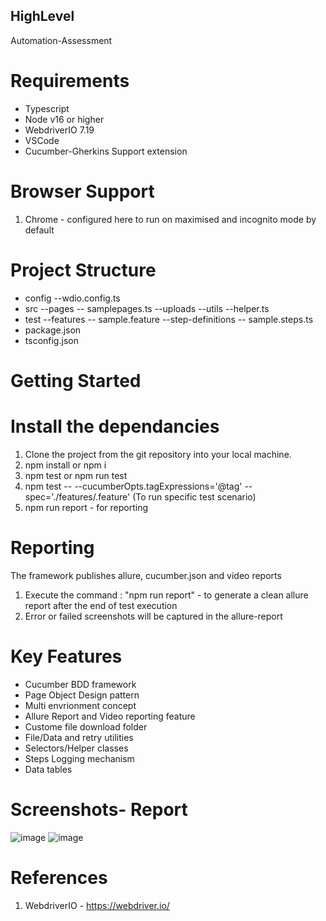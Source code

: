 ## HighLevel
Automation-Assessment

# Requirements
- Typescript 
- Node v16 or higher
- WebdriverIO 7.19
- VSCode 
- Cucumber-Gherkins Support extension

# Browser Support 
1. Chrome - configured here to run on maximised and incognito mode by default

# Project Structure
- config
  --wdio.config.ts
- src
  --pages
    -- samplepages.ts
  --uploads
  --utils
    --helper.ts
- test
  --features
    -- sample.feature
  --step-definitions
    -- sample.steps.ts
- package.json
- tsconfig.json

# Getting Started
# Install the dependancies
1. Clone the project from the git repository into your local machine.
2. npm install or npm i
3. npm test or npm run test
4. npm test -- --cucumberOpts.tagExpressions='@tag' --spec='./features/<featurefilename>.feature' (To run specific test scenario)
5. npm run report - for reporting

  
# Reporting
The framework publishes allure, cucumber.json and video reports
1. Execute the command : "npm run report"  - to generate a clean allure report after the end of test execution
2. Error or failed screenshots will be captured in the allure-report

# Key Features
- Cucumber BDD framework
- Page Object Design pattern
- Multi envrionment concept
- Allure Report and Video reporting feature
- Custome file download folder
- File/Data and retry utilities
- Selectors/Helper classes
- Steps Logging mechanism
- Data tables

# Screenshots- Report
![image](https://user-images.githubusercontent.com/32395872/167259001-aeeba269-2486-4241-9513-6bf63f28ff39.png)
![image](https://user-images.githubusercontent.com/32395872/167259015-640e51ad-b264-42e3-8ac4-8af0875454c9.png)

  
# References
1. WebdriverIO - https://webdriver.io/
